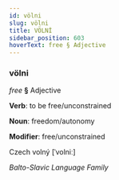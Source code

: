 ```yaml
---
id: völni
slug: völni
title: VÖLNİ
sidebar_position: 603
hoverText: free § Adjective
---
```


### völni

*free* **§** Adjective

**Verb**: to be free/unconstrained

**Noun**: freedom/autonomy

**Modifier**: free/unconstrained

Czech volný [ˈvolniː]

*Balto-Slavic Language Family*